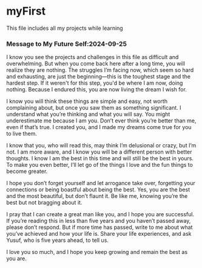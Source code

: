 # myFirst
This file includes all my projects while learning
### Message to My Future Self:2024-09-25 

I know you see the projects and challenges in this file as difficult and overwhelming. But when you come back here after a long time, you will realize they are nothing. The struggles I’m facing now, which seem so hard and exhausting, are just the beginning—this is the toughest stage and the hardest step. If it weren't for this step, you'd be where I am now, doing nothing. Because I endured this, you are now living the dream I wish for.

I know you will think these things are simple and easy, not worth complaining about, but once you saw them as something significant. I understand what you’re thinking and what you will say. You might underestimate me because I am you. Don’t ever think you’re better than me, even if that’s true. I created you, and I made my dreams come true for you to live them.

I know that you, who will read this, may think I’m delusional or crazy, but I’m not. I am more aware, and I know you will be a different person with better thoughts. I know I am the best in this time and will still be the best in yours. To make you even better, I’ll let go of the things I love and the fun things to become greater.

I hope you don’t forget yourself and let arrogance take over, forgetting your connections or being boastful about being the best. Yes, you are the best and the most beautiful, but don’t flaunt it. Be like me, knowing you’re the best but not bragging about it.

I pray that I can create a great man like you, and I hope you are successful. If you’re reading this in less than five years and you haven’t passed away, please don’t respond. But if more time has passed, write to me about what you’ve achieved and how your life is. Share your life experiences, and ask Yusuf, who is five years ahead, to tell us.

I love you so much, and I hope you keep growing and remain the best as you are.
